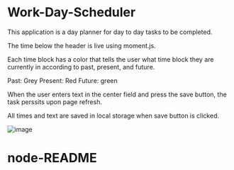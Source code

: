 # Work-Day-Scheduler
This application is a day planner for day to day tasks to be completed.

The time below the header is live using moment.js. 

Each time block has a color that tells the user what time block they are currently in according to past, present, and future. 

Past: Grey
Present: Red
Future: green

When the user enters text in the center field and press the save button, the task perssits upon page refresh. 

All times and text are saved in local storage when save button is clicked. 

![image](https://user-images.githubusercontent.com/103149149/169709945-de601260-5f0b-436c-aac3-84340df1c3d0.png)
# node-README
